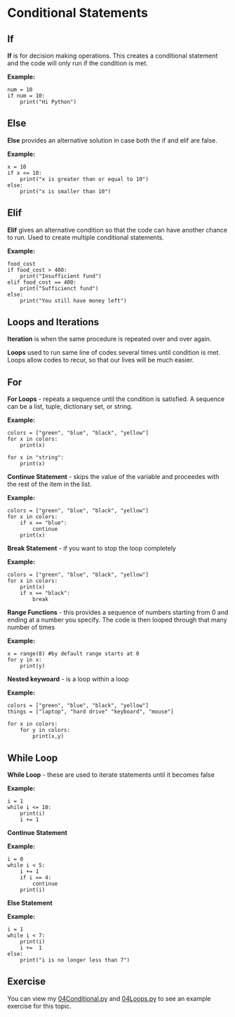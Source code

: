 # Conditional Statements

## If 
**If** is for decision making operations. This creates a conditional statement and the code will only run if the condition is met.

**Example:**
```
num = 10
if num = 10:
    print("Hi Python")
```

## Else
**Else** provides an alternative solution in case both the if and elif are false.

**Example:**
```
x = 10
if x <= 10:
    print("x is greater than or equal to 10")
else:
    print("x is smaller than 10")
```

## Elif
**Elif** gives an alternative condition so that the code can have another chance to run. Used to create multiple conditional statements.

**Example:**
```
food_cost 
if food_cost > 400:
    print("Insufficient fund")
elif food_cost == 400:
    print("Sufficienct fund")
else:
    print("You still have money left")
```

## Loops and Iterations

**Iteration** is when the same procedure is repeated over and over again. 

**Loops** used to run same line of codes several times until condition is met. Loops allow codes to recur, so that our lives will be much easier.

## For 
**For Loops** - repeats a sequence until the condition is satisfied. A sequence can be a list, tuple, dictionary set, or string.

**Example:**
```
colors = ["green", "blue", "black", "yellow"]
for x in colors:
    print(x)

for x in "string":
    print(x) 
```

**Continue Statement** - skips the value of the variable and proceedes with the rest of the item in the list.

**Example:**
```
colors = ["green", "blue", "black", "yellow"]
for x in colors:
    if x == "blue":
        continue
    print(x)
```

**Break Statement** - if you want to stop the loop completely

**Example:**
```
colors = ["green", "blue", "black", "yellow"]
for x in colors:
    print(x)
    if x == "black":
        break
```

**Range Functions** -  this provides a sequence of numbers starting from 0 and ending at a number you specify. The code is then looped through that many 
number of times

**Example:**
```
x = range(8) #by default range starts at 0
for y in x:
    print(y)
```

**Nested keywoard** - is a loop within a loop

**Example:**
```
colors = ["green", "blue", "black", "yellow"]
things = ["laptop", "hard drive" "keyboard", "mouse"]

for x in colors:
    for y in colors:
        print(x,y)
```

## While Loop 
**While Loop** - these are used to iterate statements until it becomes false

**Example:**
```
i = 1 
while i <= 10:
    print(i)
    i += 1
```

**Continue Statement**

**Example:**
```
i = 0 
while i < 5:
    i += 1
    if i == 4:
        continue
    print(i)
```

**Else Statement**

**Example:**
```
i = 1
while i < 7:
    print(i)
    i +=  1
else:
    print("i is no longer less than 7")
```

## Exercise
You can view my [04Conditional.py](https://github.com/AbbeyIT/Python-Beginner-Notes/blob/main/Coding-Exercise/04Conditional.py) and [04Loops.py](https://github.com/AbbeyIT/Python-Beginner-Notes/blob/main/Coding-Exercise/04Loops.py) to see an example exercise for this topic.
